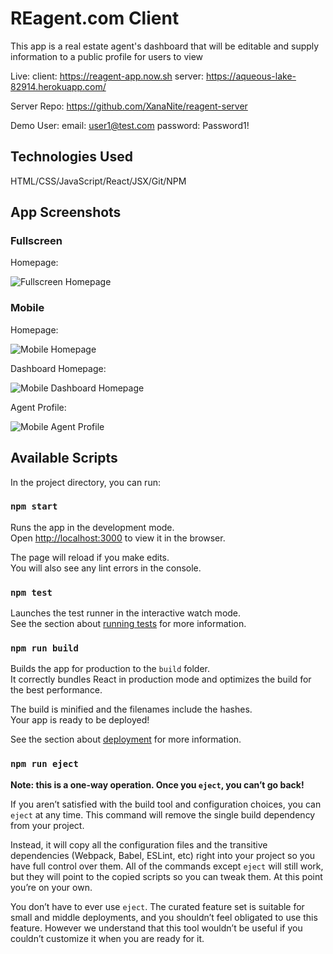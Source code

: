 # REagent.com Client

This app is a real estate agent's dashboard that will be editable and supply information to a public profile for users to view

Live: 
client: https://reagent-app.now.sh
server: https://aqueous-lake-82914.herokuapp.com/

Server Repo: https://github.com/XanaNite/reagent-server

Demo User: 
  email: user1@test.com
  password: Password1!

## Technologies Used

HTML/CSS/JavaScript/React/JSX/Git/NPM

## App Screenshots
### Fullscreen
Homepage:

![Fullscreen Homepage](https://github.com/XanaNite/reagent.com-client/blob/master/README-img/reagentFullscreenHomepage.png)

### Mobile
Homepage:

![Mobile Homepage](https://github.com/XanaNite/reagent.com-client/blob/master/README-img/reagentMobileHomepage.png)

Dashboard Homepage:

![Mobile Dashboard Homepage](https://github.com/XanaNite/reagent.com-client/blob/master/README-img/reagentMobileDashboardHomepage.png)

Agent Profile:

![Mobile Agent Profile](https://github.com/XanaNite/reagent.com-client/blob/master/README-img/reagentMobileAgentProfile.png)

## Available Scripts

In the project directory, you can run:

### `npm start`

Runs the app in the development mode.<br />
Open [http://localhost:3000](http://localhost:3000) to view it in the browser.

The page will reload if you make edits.<br />
You will also see any lint errors in the console.

### `npm test`

Launches the test runner in the interactive watch mode.<br />
See the section about [running tests](https://facebook.github.io/create-react-app/docs/running-tests) for more information.

### `npm run build`

Builds the app for production to the `build` folder.<br />
It correctly bundles React in production mode and optimizes the build for the best performance.

The build is minified and the filenames include the hashes.<br />
Your app is ready to be deployed!

See the section about [deployment](https://facebook.github.io/create-react-app/docs/deployment) for more information.

### `npm run eject`

**Note: this is a one-way operation. Once you `eject`, you can’t go back!**

If you aren’t satisfied with the build tool and configuration choices, you can `eject` at any time. This command will remove the single build dependency from your project.

Instead, it will copy all the configuration files and the transitive dependencies (Webpack, Babel, ESLint, etc) right into your project so you have full control over them. All of the commands except `eject` will still work, but they will point to the copied scripts so you can tweak them. At this point you’re on your own.

You don’t have to ever use `eject`. The curated feature set is suitable for small and middle deployments, and you shouldn’t feel obligated to use this feature. However we understand that this tool wouldn’t be useful if you couldn’t customize it when you are ready for it.